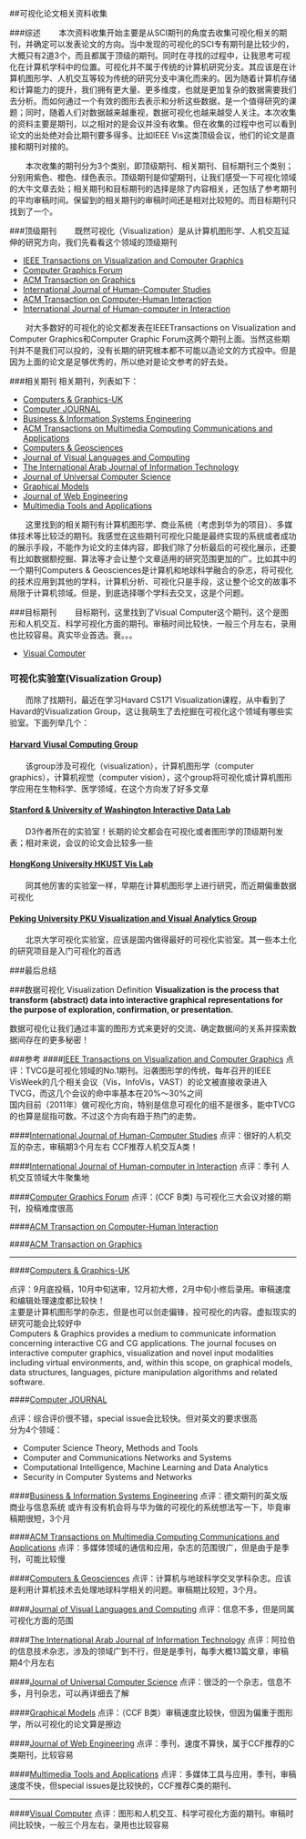 ##可视化论文相关资料收集

###综述
&emsp;&emsp;本次资料收集开始主要是从SCI期刊的角度去收集可视化相关的期刊，并确定可以发表论文的方向。当中发现的可视化的SCI专有期刊是比较少的，大概只有2道3个，而且都属于顶级的期刊。同时在寻找的过程中，让我思考可视化在计算机学科中的位置。可视化并不属于传统的计算机研究分支。其应该是在计算机图形学、人机交互等较为传统的研究分支中演化而来的。因为随着计算机存储和计算能力的提升，我们拥有更大量、更多维度，也就是更加复杂的数据需要我们去分析。而如何通过一个有效的图形去表示和分析这些数据，是一个值得研究的课题；同时，随着人们对数据越来越重视，数据可视化也越来越受人关注。本次收集的资料主要是期刊，以之相对的是会议并没有收集。但在收集的过程中也可以看到论文的出处绝对会比期刊要多得多。比如IEEE Vis这类顶级会议，他们的论文是直接和期刊对接的。

&emsp;&emsp;本次收集的期刊分为3个类别，即顶级期刊、相关期刊、目标期刊三个类别；分别用紫色、橙色、绿色表示。顶级期刊是仰望期刊，让我们感受一下可视化领域的大牛文章去处；相关期刊和目标期刊的选择是除了内容相关，还包括了参考期刊的平均审稿时间。保留到的相关期刊的审稿时间还是相对比较短的。而目标期刊只找到了一个。

###顶级期刊
&emsp;&emsp;既然可视化（Visualization）是从计算机图形学、人机交互延伸的研究方向，我们先看看这个领域的顶级期刊

- [IEEE Transactions on Visualization and Computer Graphics](#link1)
- [Computer Graphics Forum](#link4)
- [ACM Transaction on Graphics](#link6)
- [International Journal of Human-Computer Studies](#link2)
- [ACM Transaction on Computer-Human Interaction](#link5)
- [International Journal of Human-computer in Interaction](#link3)

&emsp;&emsp;对大多数好的可视化的论文都发表在IEEETransactions on Visualization and Computer Graphics和Computer Graphic Forum这两个期刊上面。当然这些期刊并不是我们可以投的，没有长期的研究根本都不可能以造论文的方式投中。但是因为上面的论文是足够优秀的，所以绝对是论文参考的好去处。

###相关期刊
相关期刊，列表如下：

- [Computers & Graphics-UK](#link7)
- [Computer JOURNAL](#link8)
- [Business & Information Systems Engineering](#link9)
- [ACM Transactions on Multimedia Computing Communications and Applications](#link10)
- [Computers & Geosciences](#link11)
- [Journal of Visual Languages and Computing](#link12)
- [The International Arab Journal of Information Technology](#link13)
- [Journal of Universal Computer Science](#link14)
- [Graphical Models](#link15)
- [Journal of Web Engineering](#link16)
- [Multimedia Tools and Applications](#link17)

&emsp;&emsp;这里找到的相关期刊有计算机图形学、商业系统（考虑到华为的项目）、多媒体技术等比较泛的期刊。我感觉在这些期刊可视化只能是最终实现的系统或者成功的展示手段，不能作为论文的主体内容，即我们除了分析最后的可视化展示，还要有比如数据额挖掘、算法等才会让整个文章适用的研究范围更加的广。比如其中的一个期刊Computers & Geosciences是计算机和地球科学融合的杂志，将可视化的技术应用到其他的学科，计算机分析、可视化只是手段，这让整个论文的故事不局限于计算机领域。但是，到底选择哪个学科去交叉，这是个问题。

###目标期刊
&emsp;&emsp;目标期刊，这里找到了Visual Computer这个期刊，这个是图形和人机交互、科学可视化方面的期刊。审稿时间比较快，一般三个月左右，录用也比较容易。真实毕业首选。衰。。。

- [Visual Computer](#link18)

### 可视化实验室(Visualization Group)
&emsp;&emsp;而除了找期刊，最近在学习Havard CS171 Visualization课程，从中看到了Havard的Visualization Group，这让我萌生了去挖掘在可视化这个领域有哪些实验室。下面列举几个：
#### [Harvard Viusal Computing Group](http://vcg.seas.harvard.edu/)
&emsp;&emsp;该group涉及可视化（visualization），计算机图形学（computer graphics），计算机视觉（computer vision），这个group将可视化或计算机图形学应用在生物科学、医学领域，在这个方向发了好多文章
#### [Stanford & University of Washington Interactive Data Lab](http://vis.stanford.edu/ )
&emsp;&emsp;D3作者所在的实验室！长期的论文都会在可视化或者图形学的顶级期刊发表；相对来说，会议的论文会比较多一些
#### [HongKong University HKUST Vis Lab](http://vis.cse.ust.hk/)
&emsp;&emsp;同其他厉害的实验室一样，早期在计算机图形学上进行研究，而近期偏重数据可视化
#### [Peking University PKU Visualization and Visual Analytics Group](http://vis.pku.edu.cn/)
&emsp;&emsp;北京大学可视化实验室，应该是国内做得最好的可视化实验室。其一些本土化的研究项目是入门可视化的首选

###最后总结

###数据可视化 Visualization Definition
**Visualization is the process that transform (abstract) data into interactive graphical representations for the purpose of exploration, confirmation, or presentation.**

数据可视化让我们通过丰富的图形方式来更好的交流、确定数据间的关系并探索数据间存在的更多秘密！

###参考
####[](#link1)[IEEE Transactions on Visualization and Computer Graphics](http://emuch.net/bbs/journal.php?view=detail&jid=3442)
点评：TVCG是可视化领域的No.1期刊。沿袭图形学的传统，每年召开的IEEE VisWeek的几个相关会议（Vis，InfoVis，VAST）的论文被直接收录进入TVCG，而这几个会议的命中率基本在20%～30%之间<br/>
国内目前（2011年）做可视化方向，特别是信息可视化的组不是很多，能中TVCG的也算是屈指可数。不过这个方向有趋于热门的走势。 

####[](#link2)[International Journal of Human-Computer Studies](http://emuch.net/bbs/journal.php?view=detail&jid=3784 )
点评：很好的人机交互的杂志，审稿期3个月左右 CCF推荐人机交互A类！

####[](#link3)[International Journal of Human-computer in Interaction](http://emuch.net/bbs/journal.php?view=detail&jid=3783)
点评：季刊 人机交互领域大牛聚集地

####[](#link4)[Computer Graphics Forum](http://onlinelibrary.wiley.com/journal/10.1111/%28ISSN%291467-8659 )
点评：(CCF B类) 与可视化三大会议对接的期刊，投稿难度很高

####[](#link5)[ACM Transaction on Computer-Human Interaction](http://tochi.acm.org/general/)

####[](#link6)[ACM Transaction on Graphics](http://emuch.net/bbs/journal.php?view=detail&jid=32)

---------------------------------------

####[](#link7)[Computers & Graphics-UK](http://emuch.net/bbs/journal.php?view=detail&jid=2019)

点评：9月底投稿，10月中旬送审，12月初大修，2月中旬小修后录用。审稿速度和编辑处理速度都比较快！<br/>
主要是计算机图形学的杂志，但是也可以剑走偏锋，投可视化的内容。虚拟现实的研究可能会比较好中<br/>
Computers & Graphics provides a medium to communicate information concerning interactive CG and CG applications. The journal focuses on interactive computer graphics, visualization and novel input modalities including virtual environments, and, within this scope, on graphical models, data structures, languages, picture manipulation algorithms and related software.

####[](#link8)[Computer JOURNAL](http://emuch.net/bbs/journal.php?view=detail&jid=1997)

点评：综合评价很不错，special issue会比较快。但对英文的要求很高<br/>
分为4个领域：<br/>

- Computer Science Theory, Methods and Tools
- Computer and Communications Networks and Systems
- Computational Intelligence, Machine Learning and Data Analytics
- Security in Computer Systems and Networks

####[](#link9)[Business & Information Systems Engineering](http://www.springer.com/business+%26+management/business+information+systems/journal/12599)
点评：德文期刊的英文版<br/>
商业与信息系统 或许有没有机会将与华为做的可视化的系统想法写一下，毕竟审稿期很短，3个月

####[](#link10)[ACM Transactions on Multimedia Computing Communications and Applications](http://emuch.net/bbs/journal.php?view=detail&jid=38 )
点评：多媒体领域的通信和应用，杂志的范围很广，但是由于是季刊，可能比较慢

####[](#link11)[Computers & Geosciences](http://emuch.net/bbs/journal.php?view=detail&jid=2018)
点评：计算机与地球科学交叉学科杂志。应该是利用计算机技术去处理地球科学相关的问题。审稿期比较短，3个月。

####[](#link12)[Journal of Visual Languages and Computing](http://emuch.net/bbs/journal.php?view=detail&jid=5465)
点评：信息不多，但是同属可视化方面的范围

####[](#link13)[The International Arab Journal of Information Technology](http://emuch.net/bbs/journal.php?view=detail&jid=3641 )
点评：阿拉伯的信息技术杂志，涉及的领域广到不行，但是是季刊，每季大概13篇文章，审稿期4个月左右

####[](#link14)[Journal of Universal Computer Science](http://emuch.net/bbs/journal.php?view=detail&jid=5431)
点评：很泛的一个杂志，信息不多，月刊杂志，可以再详细去了解

####[](#link15)[Graphical Models](http://emuch.net/bbs/journal.php?view=detail&jid=3139 )
点评：（CCF B类）审稿速度比较快，但因为偏重于图形学，所以可视化的论文算是擦边

####[](#link16)[Journal of Web Engineering](http://www.letpub.com.cn/index.php?journalid=5448&page=journalapp&view=detail )
点评：季刊，速度不算快，属于CCF推荐的C类期刊，比较容易

####[](#link17)[Multimedia Tools and Applications](http://emuch.net/bbs/journal.php?view=detail&jid=6040 )
点评：多媒体工具与应用，季刊，审稿速度不快，但special issues是比较快的，CCF推荐C类的期刊、

---------------------------------------

####[](#link18)[](#id1)[Visual Computer](http://emuch.net/bbs/journal.php?view=detail&jid=8110)
点评：图形和人机交互、科学可视化方面的期刊。审稿时间比较快，一般三个月左右，录用也比较容易

